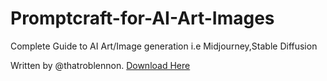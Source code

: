 # Promptcraft-for-AI-Art-Images
Complete Guide to AI Art/Image generation i.e Midjourney,Stable Diffusion

Written by @thatroblennon. [Download Here](https://www.google.com)
